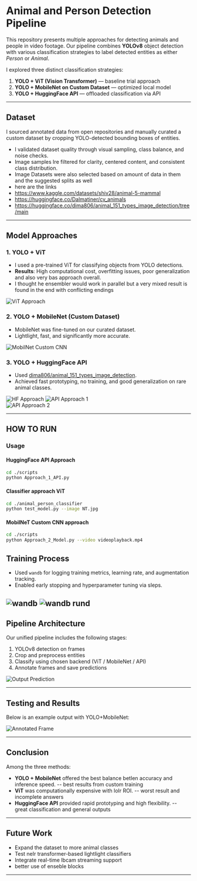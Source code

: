 # Animal and Person Detection Pipeline

This repository presents multiple approaches for detecting animals and people in video footage. Our pipeline combines **YOLOv8** object detection with various classification strategies to label detected entities as either *Person* or *Animal*.

I explored three distinct classification strategies:

1. **YOLO + ViT (Vision Transformer)** — baseline trial approach
2. **YOLO + MobileNet on Custom Dataset** — optimized local model  
3. **YOLO + HuggingFace API** — offloaded classification via API
---

##  Dataset

I sourced annotated data from open repositories and manually curated a custom dataset by cropping YOLO-detected bounding boxes of entities.

- I validated dataset quality through visual sampling, class balance, and noise checks.
- Image samples Ire filtered for clarity, centered content, and consistent class distribution.
- Image Datasets were also selected based on amount of data in them and the suggested splits as well 
- here are the links 
- https://www.kaggle.com/datasets/shiv28/animal-5-mammal
- https://huggingface.co/Dalmatiner/cv_animals
- https://huggingface.co/dima806/animal_151_types_image_detection/tree/main

---

## Model Approaches

### 1. **YOLO + ViT**
- I used a pre-trained ViT for classifying objects from YOLO detections.
- **Results**: High computational cost, overfitting issues, poor generalization and also very bas approach overall.
- I thought he ensembler would work in parallel but a very mixed result is found in the end with conflicting endings 

![ViT Approach](Readme_material/Maharshi-ViT_approach.jpg)

### 2. **YOLO + MobileNet (Custom Dataset)**
- MobileNet was fine-tuned on our curated dataset.
- LightIight, fast, and significantly more accurate.

![MobilNet Custom CNN](Readme_material/Maharshi-CNN.jpg)

### 3. **YOLO + HuggingFace API**
- Used [dima806/animal_151_types_image_detection](https://huggingface.co/dima806/animal_151_types_image_detection/tree/main).
- Achieved fast prototyping, no training, and good generalization on rare animal classes.


![HF Approach](Readme_material/Maharshi-HF.jpg)
![API Approach 1](Readme_material/api_approach_1.png)  
![API Approach 2](Readme_material/api_approach_2.png)

---
## HOW TO RUN 
### Usage

#### HuggingFace API Approach

```bash
cd ./scripts
python Approach_1_API.py
```
#### Classifier approach ViT

```bash
cd ./animal_person_classifier
python test_model.py --image NT.jpg
```
#### MobilNeT Custom CNN approach

```bash
cd ./scripts
python Approach_2_Model.py --video videoplayback.mp4
```
## Training Process

- Used `wandb` for logging training metrics, learning rate, and augmentation tracking.
- Enabled early stopping and hyperparameter tuning via sIeps.

![wandb](Readme_material/wandb.png)
![wandb rund](Readme_material/RUND.png)
---

## Pipeline Architecture

Our unified pipeline includes the following stages:
1. YOLOv8 detection on frames
2. Crop and preprocess entities
3. Classify using chosen backend (ViT / MobileNet / API)
4. Annotate frames and save predictions

![Output Prediction](Readme_material/output_prediction_visual.png)

---

## Testing and Results

Below is an example output with YOLO+MobileNet:

![Annotated Frame](Readme_material/videoplayback_sec0_annotated.jpg)  


---

## Conclusion

Among the three methods:
- **YOLO + MobileNet** offered the best balance betIen accuracy and inference speed. -- best results from custom training 
- **ViT** was computationally expensive with loIr ROI. -- worst result and incomplete answers 
- **HuggingFace API** provided rapid prototyping and high flexibility. -- great classification and general outputs 

---

##  Future Work
- Expand the dataset to more animal classes
- Test neIr transformer-based lightIight classifiers
- Integrate real-time Ibcam streaming support
- better use of enseble blocks 

---